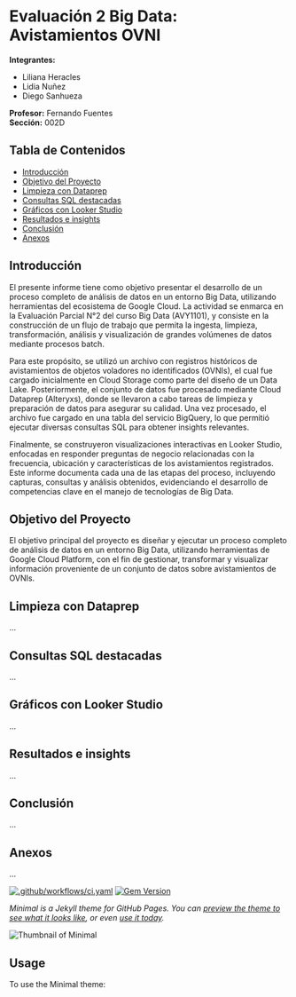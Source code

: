 # Evaluación 2 Big Data: Avistamientos OVNI
**Integrantes:**  
- Liliana Heracles  
- Lidia Nuñez  
- Diego Sanhueza

**Profesor:** Fernando Fuentes  
**Sección:** 002D  

## Tabla de Contenidos

- [Introducción](#introducción)
- [Objetivo del Proyecto](#objetivo-del-proyecto)
- [Limpieza con Dataprep](#limpieza-con-dataprep)
- [Consultas SQL destacadas](#consultas-sql-destacadas)
- [Gráficos con Looker Studio](#gráficos-con-looker-studio)
- [Resultados e insights](#resultados-e-insights)
- [Conclusión](#conclusión)
- [Anexos](#anexos)

## Introducción
El presente informe tiene como objetivo presentar el desarrollo de un proceso completo de análisis de datos en un entorno Big Data, utilizando herramientas del ecosistema de Google Cloud. La actividad se enmarca en la Evaluación Parcial N°2 del curso Big Data (AVY1101), y consiste en la construcción de un flujo de trabajo que permita la ingesta, limpieza, transformación, análisis y visualización de grandes volúmenes de datos mediante procesos batch.

Para este propósito, se utilizó un archivo con registros históricos de avistamientos de objetos voladores no identificados (OVNIs), el cual fue cargado inicialmente en Cloud Storage como parte del diseño de un Data Lake. Posteriormente, el conjunto de datos fue procesado mediante Cloud Dataprep (Alteryxs), donde se llevaron a cabo tareas de limpieza y preparación de datos para asegurar su calidad. Una vez procesado, el archivo fue cargado en una tabla del servicio BigQuery, lo que permitió ejecutar diversas consultas SQL para obtener insights relevantes.

Finalmente, se construyeron visualizaciones interactivas en Looker Studio, enfocadas en responder preguntas de negocio relacionadas con la frecuencia, ubicación y características de los avistamientos registrados. Este informe documenta cada una de las etapas del proceso, incluyendo capturas, consultas y análisis obtenidos, evidenciando el desarrollo de competencias clave en el manejo de tecnologías de Big Data.

## Objetivo del Proyecto

El objetivo principal del proyecto es diseñar y ejecutar un proceso completo de análisis de datos en un entorno Big Data, utilizando herramientas de Google Cloud Platform, con el fin de gestionar, transformar y visualizar información proveniente de un conjunto de datos sobre avistamientos de OVNIs.

## Limpieza con Dataprep

...

## Consultas SQL destacadas

...

## Gráficos con Looker Studio

...

## Resultados e insights

...

## Conclusión

...

## Anexos

...





[![.github/workflows/ci.yaml](https://github.com/pages-themes/minimal/actions/workflows/ci.yaml/badge.svg)](https://github.com/pages-themes/minimal/actions/workflows/ci.yaml) [![Gem Version](https://badge.fury.io/rb/jekyll-theme-minimal.svg)](https://badge.fury.io/rb/jekyll-theme-minimal)

*Minimal is a Jekyll theme for GitHub Pages. You can [preview the theme to see what it looks like](http://pages-themes.github.io/minimal), or even [use it today](#usage).*

![Thumbnail of Minimal](thumbnail.png)

## Usage

To use the Minimal theme:
